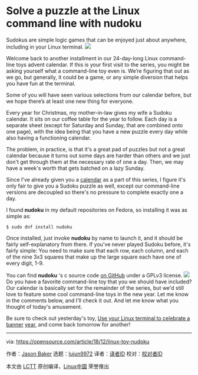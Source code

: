 [#]: collector: (lujun9972)
[#]: translator: ( )
[#]: reviewer: ( )
[#]: publisher: ( )
[#]: url: ( )
[#]: subject: (Solve a puzzle at the Linux command line with nudoku)
[#]: via: (https://opensource.com/article/18/12/linux-toy-nudoku)
[#]: author: (Jason Baker https://opensource.com/users/jason-baker)

Solve a puzzle at the Linux command line with nudoku
======
Sudokus are simple logic games that can be enjoyed just about anywhere, including in your Linux terminal.
![](https://opensource.com/sites/default/files/styles/image-full-size/public/uploads/linux-toy-nudoku.png?itok=OS2o4Rot)

Welcome back to another installment in our 24-day-long Linux command-line toys advent calendar. If this is your first visit to the series, you might be asking yourself what a command-line toy even is. We’re figuring that out as we go, but generally, it could be a game, or any simple diversion that helps you have fun at the terminal.

Some of you will have seen various selections from our calendar before, but we hope there’s at least one new thing for everyone.

Every year for Christmas, my mother-in-law gives my wife a Sudoku calendar. It sits on our coffee table for the year to follow. Each day is a separate sheet (except for Saturday and Sunday, that are combined onto one page), with the idea being that you have a new puzzle every day while also having a functioning calendar.

The problem, in practice, is that it's a great pad of puzzles but not a great calendar because it turns out some days are harder than others and we just don't get through them at the necessary rate of one a day. Then, we may have a week's worth that gets batched on a lazy Sunday.

Since I've already given you a [calendar][1] as a part of this series, I figure it's only fair to give you a Sudoku puzzle as well, except our command-line versions are decoupled so there's no pressure to complete exactly one a day.

I found **nudoku** in my default repositories on Fedora, so installing it was as simple as:

```
$ sudo dnf install nudoku
```

Once installed, just invoke **nudoku** by name to launch it, and it should be fairly self-explanatory from there. If you've never played Sudoku before, it's fairly simple: You need to make sure that each row, each column, and each of the nine 3x3 squares that make up the large square each have one of every digit, 1-9.

You can find **nudoku** 's c source code [on GitHub][2] under a GPLv3 license.
![](https://opensource.com/sites/default/files/uploads/linux-toy-nudoku-animated.gif)
Do you have a favorite command-line toy that you we should have included? Our calendar is basically set for the remainder of the series, but we'd still love to feature some cool command-line toys in the new year. Let me know in the comments below, and I'll check it out. And let me know what you thought of today's amusement.

Be sure to check out yesterday's toy, [Use your Linux terminal to celebrate a banner][3] [year][3], and come back tomorrow for another!

--------------------------------------------------------------------------------

via: https://opensource.com/article/18/12/linux-toy-nudoku

作者：[Jason Baker][a]
选题：[lujun9972][b]
译者：[译者ID](https://github.com/译者ID)
校对：[校对者ID](https://github.com/校对者ID)

本文由 [LCTT](https://github.com/LCTT/TranslateProject) 原创编译，[Linux中国](https://linux.cn/) 荣誉推出

[a]: https://opensource.com/users/jason-baker
[b]: https://github.com/lujun9972
[1]: https://opensource.com/article/18/12/linux-toy-cal
[2]: https://github.com/jubalh/nudoku
[3]: https://opensource.com/article/18/12/linux-toy-figlet
